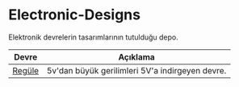 # Electronic-Designs
Elektronik devrelerin tasarımlarının tutulduğu depo.



Devre | Açıklama
---- | -----------
[Regüle](Regule/) | 5v'dan büyük gerilimleri 5V'a indirgeyen devre.
